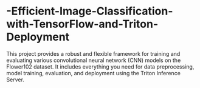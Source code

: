# -Efficient-Image-Classification-with-TensorFlow-and-Triton-Deployment
This project provides a robust and flexible framework for training and evaluating various convolutional neural network (CNN) models on the Flower102 dataset. It includes everything you need for data preprocessing, model training, evaluation, and deployment using the Triton Inference Server.
